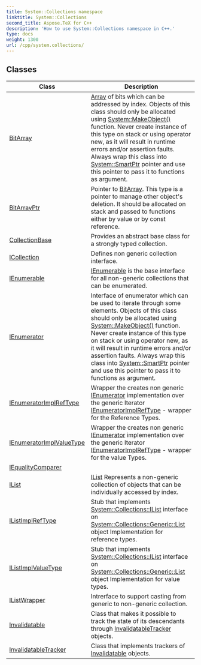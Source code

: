 ```yaml
---
title: System::Collections namespace
linktitle: System::Collections
second_title: Aspose.TeX for C++
description: 'How to use System::Collections namespace in C++.'
type: docs
weight: 1300
url: /cpp/system.collections/
---
```




## Classes

| Class | Description |
| --- | --- |
| [BitArray](./bitarray/) | [Array](../system/array/) of bits which can be addressed by index. Objects of this class should only be allocated using [System::MakeObject()](../system/makeobject/) function. Never create instance of this type on stack or using operator new, as it will result in runtime errors and/or assertion faults. Always wrap this class into [System::SmartPtr](../system/smartptr/) pointer and use this pointer to pass it to functions as argument. |
| [BitArrayPtr](./bitarrayptr/) | Pointer to [BitArray](./bitarray/). This type is a pointer to manage other object's deletion. It should be allocated on stack and passed to functions either by value or by const reference. |
| [CollectionBase](./collectionbase/) | Provides an abstract base class for a strongly typed collection. |
| [ICollection](./icollection/) | Defines non generic collection interface. |
| [IEnumerable](./ienumerable/) | [IEnumerable](./ienumerable/) is the base interface for all non-generic collections that can be enumerated. |
| [IEnumerator](./ienumerator/) | Interface of enumerator which can be used to iterate through some elements. Objects of this class should only be allocated using [System::MakeObject()](../system/makeobject/) function. Never create instance of this type on stack or using operator new, as it will result in runtime errors and/or assertion faults. Always wrap this class into [System::SmartPtr](../system/smartptr/) pointer and use this pointer to pass it to functions as argument. |
| [IEnumeratorImplRefType](./ienumeratorimplreftype/) | Wrapper the creates non generic [IEnumerator](./ienumerator/) implementation over the generic Iterator [IEnumeratorImplRefType](./ienumeratorimplreftype/) - wrapper for the Reference Types. |
| [IEnumeratorImplValueType](./ienumeratorimplvaluetype/) | Wrapper the creates non generic [IEnumerator](./ienumerator/) implementation over the generic Iterator [IEnumeratorImplRefType](./ienumeratorimplreftype/) - wrapper for the value Types. |
| [IEqualityComparer](./iequalitycomparer/) |  |
| [IList](./ilist/) | [IList](./ilist/) Represents a non-generic collection of objects that can be individually accessed by index. |
| [IListImplRefType](./ilistimplreftype/) | Stub that implements [System::Collections::IList](./ilist/) interface on [System::Collections::Generic::List](../system.collections.generic/list/) object Implementation for reference types. |
| [IListImplValueType](./ilistimplvaluetype/) | Stub that implements [System::Collections::IList](./ilist/) interface on [System::Collections::Generic::List](../system.collections.generic/list/) object Implementation for value types. |
| [IListWrapper](./ilistwrapper/) | Intrerface to support casting from generic to non-generic collection. |
| [Invalidatable](./invalidatable/) | Class that makes it possible to track the state of its descendants through [InvalidatableTracker](./invalidatabletracker/) objects. |
| [InvalidatableTracker](./invalidatabletracker/) | Class that implements trackers of [Invalidatable](./invalidatable/) objects. |
